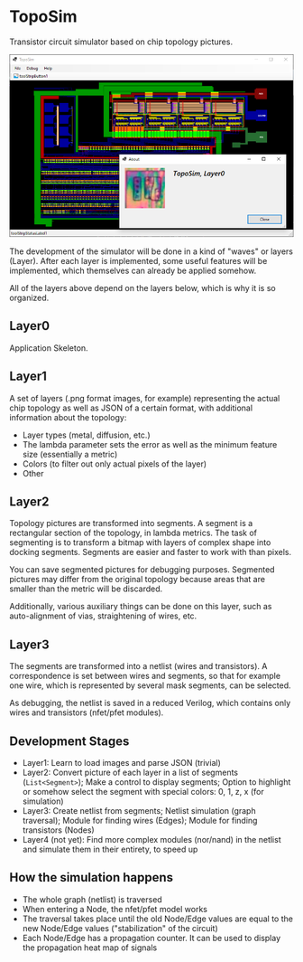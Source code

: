 # TopoSim

Transistor circuit simulator based on chip topology pictures.

![TopoSimLatest](/imgstore/TopoSimLatest.png)

<concept picture>

The development of the simulator will be done in a kind of "waves" or layers (Layer). After each layer is implemented, some useful features will be implemented, which themselves can already be applied somehow.

All of the layers above depend on the layers below, which is why it is so organized.

## Layer0

Application Skeleton.

## Layer1

A set of layers (.png format images, for example) representing the actual chip topology as well as JSON of a certain format, with additional information about the topology:
- Layer types (metal, diffusion, etc.)
- The lambda parameter sets the error as well as the minimum feature size (essentially a metric)
- Colors (to filter out only actual pixels of the layer)
- Other

## Layer2

Topology pictures are transformed into segments. A segment is a rectangular section of the topology, in lambda metrics. The task of segmenting is to transform a bitmap with layers of complex shape into docking segments. Segments are easier and faster to work with than pixels.

You can save segmented pictures for debugging purposes. Segmented pictures may differ from the original topology because areas that are smaller than the metric will be discarded.

Additionally, various auxiliary things can be done on this layer, such as auto-alignment of vias, straightening of wires, etc.

## Layer3

The segments are transformed into a netlist (wires and transistors). A correspondence is set between wires and segments, so that for example one wire, which is represented by several mask segments, can be selected.

As debugging, the netlist is saved in a reduced Verilog, which contains only wires and transistors (nfet/pfet modules).

## Development Stages

- Layer1: Learn to load images and parse JSON (trivial)
- Layer2: Convert picture of each layer in a list of segments (`List<Segment>`); Make a control to display segments; Option to highlight or somehow select the segment with special colors: 0, 1, z, x (for simulation)
- Layer3: Create netlist from segments; Netlist simulation (graph traversal); Module for finding wires (Edges); Module for finding transistors (Nodes)
- Layer4 (not yet): Find more complex modules (nor/nand) in the netlist and simulate them in their entirety, to speed up

## How the simulation happens

- The whole graph (netlist) is traversed
- When entering a Node, the nfet/pfet model works
- The traversal takes place until the old Node/Edge values are equal to the new Node/Edge values ("stabilization" of the circuit)
- Each Node/Edge has a propagation counter. It can be used to display the propagation heat map of signals
